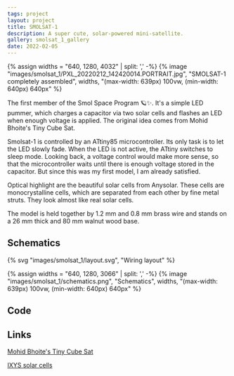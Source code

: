 ```yaml
---
tags: project
layout: project
title: SMOLSAT-1
description: A super cute, solar-powered mini-satellite.
gallery: smolsat_1_gallery
date: 2022-02-05
---
```


{% assign widths = "640, 1280, 4032" | split: ',' -%}
{% image "images/smolsat_1/PXL_20220212_142420014.PORTRAIT.jpg", "SMOLSAT-1 completely assembled", widths, "(max-width: 639px) 100vw, (min-width: 640px) 640px" %}

The first member of the Smol Space Program 🪐✨. It's a simple LED pummer, which
charges a capacitor via two solar cells and flashes an LED when enough voltage
is applied. The original idea comes from Mohid Bhoite's Tiny Cube Sat.

Smolsat-1 is controlled by an ATtiny85 microcontroller. Its only task is to let
the LED slowly fade. When the LED is not active, the ATtiny switches to sleep
mode. Looking back, a voltage control would make more sense, so that the
microcontroller waits until there is enough voltage stored in the capacitor. But
since this was my first model, I am already satisfied.

Optical highlight are the beautiful solar cells from Anysolar. These cells are
monocrystalline cells, which are separated from each other by fine metal struts.
They look almost like real solar cells.

The model is held together by 1.2&nbsp;mm and 0.8&nbsp;mm brass wire and stands
on a 26&nbsp;mm thick and 80&nbsp;mm walnut wood base.

## Schematics

{% svg "images/smolsat_1/layout.svg", "Wiring layout" %}

{% assign widths = "640, 1280, 3066" | split: ',' -%}
{% image "images/smolsat_1/schematics.png", "Schematics", widths, "(max-width: 639px) 100vw, (min-width: 640px) 640px" %}

## Code

<script src="https://gist.github.com/petermllrr/0dab23f958eaba381c769f051721ce3e.js"></script>

## Links

[Mohid Bhoite's Tiny Cube Sat][1]

[IXYS solar cells][2]

[1]: https://www.bhoite.com/sculptures/tiny-cube-sat/
[2]: https://www.digikey.de/en/products/detail/anysolar-ltd/SM111K06L/9990436